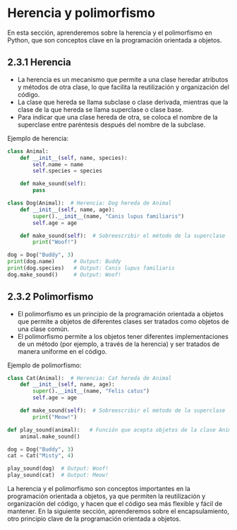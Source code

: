 # Herencia y polimorfismo

En esta sección, aprenderemos sobre la herencia y el polimorfismo en Python, que son conceptos clave en la programación orientada a objetos.

## 2.3.1 Herencia

- La herencia es un mecanismo que permite a una clase heredar atributos y métodos de otra clase, lo que facilita la reutilización y organización del código.
- La clase que hereda se llama subclase o clase derivada, mientras que la clase de la que hereda se llama superclase o clase base.
- Para indicar que una clase hereda de otra, se coloca el nombre de la superclase entre paréntesis después del nombre de la subclase.

Ejemplo de herencia:

```python
class Animal:
    def __init__(self, name, species):
        self.name = name
        self.species = species

    def make_sound(self):
        pass

class Dog(Animal):  # Herencia: Dog hereda de Animal
    def __init__(self, name, age):
        super().__init__(name, "Canis lupus familiaris")
        self.age = age

    def make_sound(self):  # Sobreescribir el método de la superclase
        print("Woof!")

dog = Dog("Buddy", 3)
print(dog.name)      # Output: Buddy
print(dog.species)   # Output: Canis lupus familiaris
dog.make_sound()     # Output: Woof!
```

## 2.3.2 Polimorfismo

- El polimorfismo es un principio de la programación orientada a objetos que permite a objetos de diferentes clases ser tratados como objetos de una clase común.
- El polimorfismo permite a los objetos tener diferentes implementaciones de un método (por ejemplo, a través de la herencia) y ser tratados de manera uniforme en el código.

Ejemplo de polimorfismo:

```python
class Cat(Animal):  # Herencia: Cat hereda de Animal
    def __init__(self, name, age):
        super().__init__(name, "Felis catus")
        self.age = age

    def make_sound(self):  # Sobreescribir el método de la superclase
        print("Meow!")

def play_sound(animal):   # Función que acepta objetos de la clase Animal
    animal.make_sound()

dog = Dog("Buddy", 3)
cat = Cat("Misty", 4)

play_sound(dog)  # Output: Woof!
play_sound(cat)  # Output: Meow!
```

La herencia y el polimorfismo son conceptos importantes en la programación orientada a objetos, ya que permiten la reutilización y organización del código, y hacen que el código sea más flexible y fácil de mantener. En la siguiente sección, aprenderemos sobre el encapsulamiento, otro principio clave de la programación orientada a objetos.